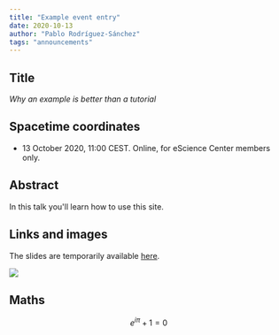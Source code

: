 ```yaml
---
title: "Example event entry"
date: 2020-10-13
author: "Pablo Rodríguez-Sánchez"
tags: "announcements"
---
```


## Title
_Why an example is better than a tutorial_

## Spacetime coordinates
* 13 October 2020, 11:00 CEST. Online, for eScience Center members only.

##  Abstract

In this talk you'll learn how to use this site.

## Links and images

The slides are temporarily available [here](https://www.dropbox.com/s/18dmbov56d5vfm2/Complex%20numbers.pptx?dl=0).

![](/analytics/assets/img/2020/wing.gif)

## Maths

<!-- Include this script to render mathjax -->
<script src='https://cdnjs.cloudflare.com/ajax/libs/mathjax/2.7.5/MathJax.js?config=TeX-MML-AM_CHTML' async></script>

$$
e^{i \pi} + 1 = 0
$$
